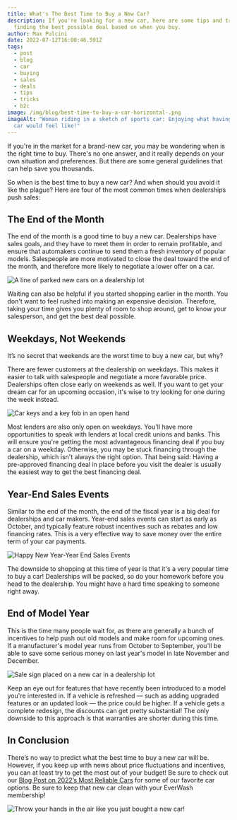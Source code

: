 ```yaml
---
title: What's The Best Time to Buy a New Car?
description: If you're looking for a new car, here are some tips and tricks for
  finding the best possible deal based on when you buy.
author: Max Pulcini
date: 2022-07-12T16:00:46.591Z
tags:
  - post
  - blog
  - car
  - buying
  - sales
  - deals
  - tips
  - tricks
  - b2c
image: /img/blog/best-time-to-buy-a-car-horizontal-.png
imageAlt: "Woman riding in a sketch of sports car: Enjoying what having a new
  car would feel like!"
---
```

If you're in the market for a brand-new car, you may be wondering when is the right time to buy. There's no one answer, and it really depends on your own situation and preferences. But there are some general guidelines that can help save you thousands. 

So when is the best time to buy a new car? And when should you avoid it like the plague? Here are four of the most common times when dealerships push sales:

## The End of the Month

The end of the month is a good time to buy a new car. Dealerships have sales goals, and they have to meet them in order to remain profitable, and ensure that automakers continue to send them a fresh inventory of popular models. Salespeople are more motivated to close the deal toward the end of the month, and therefore more likely to negotiate a lower offer on a car.

![A line of parked new cars on a dealership lot](/img/blog/car_lot.jpeg "A line of parked new cars on a dealership lot")

Waiting can also be helpful if you started shopping earlier in the month. You don't want to feel rushed into making an expensive decision. Therefore, taking your time gives you plenty of room to shop around, get to know your salesperson, and get the best deal possible.

## Weekdays, Not Weekends

It’s no secret that weekends are the worst time to buy a new car, but why?

There are fewer customers at the dealership on weekdays. This makes it easier to talk with salespeople and negotiate a more favorable price. Dealerships often close early on weekends as well. If you want to get your dream car for an upcoming occasion, it's wise to try looking for one during the week instead.

![Car keys and a key fob in an open hand](/img/blog/car_key.jpeg "Car keys and a key fob in an open hand")

Most lenders are also only open on weekdays. You'll have more opportunities to speak with lenders at local credit unions and banks. This will ensure you're getting the most advantageous financing deal if you buy a car on a weekday. Otherwise, you may be stuck financing through the dealership, which isn't always the right option. That being said: Having a pre-approved financing deal in place before you visit the dealer is usually the easiest way to get the best financing deal.

## Year-End Sales Events

Similar to the end of the month, the end of the fiscal year is a big deal for dealerships and car makers. Year-end sales events can start as early as October, and typically feature robust incentives such as rebates and low financing rates. This is a very effective way to save money over the entire term of your car payments. 

![Happy New Year-Year End Sales Events](/img/blog/new-year.jpeg "Happy New Year-Year End Sales Events")

The downside to shopping at this time of year is that it's a very popular time to buy a car! Dealerships will be packed, so do your homework before you head to the dealership. You might have a hard time speaking to someone right away. 

## End of Model Year

This is the time many people wait for, as there are generally a bunch of incentives to help push out old models and make room for upcoming ones. If a manufacturer's model year runs from October to September, you'll be able to save some serious money on last year's model in late November and December. 

![Sale sign placed on a new car in a dealership lot](/img/blog/car_sale.jpeg "Sale sign placed on a new car in a dealership lot")

Keep an eye out for features that have recently been introduced to a model you're interested in. If a vehicle is refreshed — such as adding upgraded features or an updated look — the price could be higher. If a vehicle gets a complete redesign, the discounts can get pretty substantial! The only downside to this approach is that warranties are shorter during this time.

## In Conclusion

There’s no way to predict what the best time to buy a new car will be. However, if you keep up with news about price fluctuations and incentives, you can at least try to get the most out of your budget! Be sure to check out our [Blog Post on 2022’s Most Reliable Cars](https://www.everwash.com/blog/2022-06-22-2022%E2%80%99s-most-reliable-cars/) for some of our favorite car options. Be sure to keep that new car clean with your EverWash membership!

![Throw your hands in the air like you just bought a new car!](/img/blog/car_celebrate.jpeg "Throw your hands in the air like you just bought a new car!")
